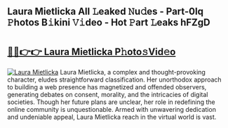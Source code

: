 ## Laura Mietlicka All 𝙻eaked 𝙽u𝚍es - Part-0Iq 𝙿hotos B𝚒kini 𝚅𝚒deo - Hot 𝙿art 𝙻eaks hFZgD

# <h2><a href="http://ld1aqu.urlbe.top/?page=Laura+Mietlicka">🔗🔗👉👉 Laura Mietlicka P𝚑oto𝚜Vid𝚎o</a></h2>

[![Laura Mietlicka](https://i.imgur.com/eBuTRDB.gif)](http://ld1aqu.urlbe.top/?page=Laura+Mietlicka)
Laura Mietlicka, a complex and thought-provoking character, eludes straightforward classification. Her unorthodox approach to building a web presence has magnetized and offended observers, generating debates on consent, morality, and the intricacies of digital societies. Though her future plans are unclear, her role in redefining the online community is unquestionable. Armed with unwavering dedication and undeniable appeal, Laura Mietlicka reach in the virtual world is vast.
